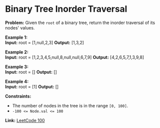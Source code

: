 # Binary Tree Inorder Traversal

**Problem:**
Given the `root` of a binary tree, return the inorder traversal of its nodes' values.

**Example 1:**  
**Input:** root = [1,null,2,3]
**Output:** [1,3,2]

**Example 2:**  
**Input:** root = [1,2,3,4,5,null,8,null,null,6,7,9]
**Output:** [4,2,6,5,7,1,3,9,8]

**Example 3:**  
**Input:** root = []
**Output:** []

**Example 4:**  
**Input:** root = [1]
**Output:** []

**Constraints:**
- The number of nodes in the tree is in the range `[0, 100]`.
- `-100 <= Node.val <= 100`

**Link:** [LeetCode 100](https://leetcode.com/problems/binary-tree-inorder-traversal/)
